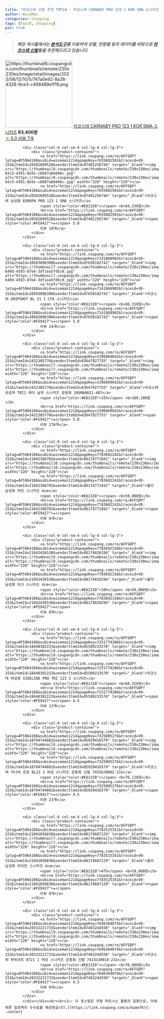 ```yaml
---
title: "라코스테 신발 추천 TOP10 - 라코스테 CARNABY PRO 123 1 KOR SMA 스니커즈"
author: WiseMan
categories: shopping
tags: [Top10, shopping]
pin: true
---
```


> ##### 해당 게시물에서는 [**분석도구**](https://itemscout.io/)를 이용하여 **성별**, **연령별** 등의 데이터를 바탕으로 [**라코스테 신발**](https://link.coupang.com/a/baae76)들을 추천해드리고 있습니다.
<div class="container"><div class="row">
            <div class="col-6 col-sm-4 col-lg-4 col-lg-3">
                <div class="product-container">
                    <a href="https://link.coupang.com/re/AFFSDP?lptag=AF5964186&subid=wiseman1214&pageKey=7395642251&traceid=V0-153&itemId=19130418646&vendorItemId=86250064476" target="_blank"><img src="https://thumbnail6.coupangcdn.com/thumbnails/remote/230x230ex/image/retail/images/2023/06/12/10/5/747a0e92-8a28-4328-9ce3-c468489e1f19.png" alt="https://thumbnail6.coupangcdn.com/thumbnails/remote/230x230ex/image/retail/images/2023/06/12/10/5/747a0e92-8a28-4328-9ce3-c468489e1f19.png" width="220" height="220"></a>
                    <a href="https://link.coupang.com/re/AFFSDP?lptag=AF5964186&subid=wiseman1214&pageKey=7395642251&traceid=V0-153&itemId=19130418646&vendorItemId=86250064476" target="_blank">라코스테 CARNABY PRO 123 1 KOR SMA 스니커즈</a>
                    <span style="color:#E61328"></span> <b>83,400원</b>
                    <br><a href="https://link.coupang.com/re/AFFSDP?lptag=AF5964186&subid=wiseman1214&pageKey=7395642251&traceid=V0-153&itemId=19130418646&vendorItemId=86250064476" target="_blank"><span style="color:#FE9427">★</span> 5.0
                    리뷰 7개</a>
                </div>
            </div>
            
            <div class="col-6 col-sm-4 col-lg-4 col-lg-3">
                <div class="product-container">
                    <a href="https://link.coupang.com/re/AFFSDP?lptag=AF5964186&subid=wiseman1214&pageKey=7655882581&traceid=V0-153&itemId=20382689528&vendorItemId=87401256744" target="_blank"><img src="https://thumbnail8.coupangcdn.com/thumbnails/remote/230x230ex/image/retail/images/2023/10/10/10/9/057665e2-b5c5-4391-8e5e-c6687a6b046c.jpg" alt="https://thumbnail8.coupangcdn.com/thumbnails/remote/230x230ex/image/retail/images/2023/10/10/10/9/057665e2-b5c5-4391-8e5e-c6687a6b046c.jpg" width="220" height="220"></a>
                    <a href="https://link.coupang.com/re/AFFSDP?lptag=AF5964186&subid=wiseman1214&pageKey=7655882581&traceid=V0-153&itemId=20382689528&vendorItemId=87401256744" target="_blank">라코스테 남성용 EUROPA PRO 123 1 SMA 스니커즈</a>
                    <span style="color:#E61328"></span> <b>84,530원</b>
                    <br><a href="https://link.coupang.com/re/AFFSDP?lptag=AF5964186&subid=wiseman1214&pageKey=7655882581&traceid=V0-153&itemId=20382689528&vendorItemId=87401256744" target="_blank"><span style="color:#FE9427">★</span> 5.0
                    리뷰 10개</a>
                </div>
            </div>
            
            <div class="col-6 col-sm-4 col-lg-4 col-lg-3">
                <div class="product-container">
                    <a href="https://link.coupang.com/re/AFFSDP?lptag=AF5964186&subid=wiseman1214&pageKey=7141868902&traceid=V0-153&itemId=20583096300&vendorItemId=87658182742" target="_blank"><img src="https://thumbnail7.coupangcdn.com/thumbnails/remote/230x230ex/image/retail/images/2023/11/03/12/3/134d9859-649d-4593-87e4-3df1ea5fd5c0.jpg" alt="https://thumbnail7.coupangcdn.com/thumbnails/remote/230x230ex/image/retail/images/2023/11/03/12/3/134d9859-649d-4593-87e4-3df1ea5fd5c0.jpg" width="220" height="220"></a>
                    <a href="https://link.coupang.com/re/AFFSDP?lptag=AF5964186&subid=wiseman1214&pageKey=7141868902&traceid=V0-153&itemId=20583096300&vendorItemId=87658182742" target="_blank">라코스테 GRIPSHOT BL 21 1 CFA 스니커즈</a>
                    <span style="color:#E61328"></span> <b>86,310원</b>
                    <br><a href="https://link.coupang.com/re/AFFSDP?lptag=AF5964186&subid=wiseman1214&pageKey=7141868902&traceid=V0-153&itemId=20583096300&vendorItemId=87658182742" target="_blank"><span style="color:#FE9427">★</span> 5.0
                    리뷰 24개</a>
                </div>
            </div>
            
            <div class="col-6 col-sm-4 col-lg-4 col-lg-3">
                <div class="product-container">
                    <a href="https://link.coupang.com/re/AFFSDP?lptag=AF5964186&subid=wiseman1214&pageKey=1396869642&traceid=V0-153&itemId=2432305776&vendorItemId=83647927755" target="_blank"><img src="https://thumbnail7.coupangcdn.com/thumbnails/remote/230x230ex/image/vendor_inventory/2116/68dafe36fff7deee80c54bb0d1d952a6bb3b334d7fca74205216c1e72c48.jpg" alt="https://thumbnail7.coupangcdn.com/thumbnails/remote/230x230ex/image/vendor_inventory/2116/68dafe36fff7deee80c54bb0d1d952a6bb3b334d7fca74205216c1e72c48.jpg" width="220" height="220"></a>
                    <a href="https://link.coupang.com/re/AFFSDP?lptag=AF5964186&subid=wiseman1214&pageKey=1396869642&traceid=V0-153&itemId=2432305776&vendorItemId=83647927755" target="_blank">라코스테 유로파 TRI1 레더 남자 스니커즈 운동화 39SMA0031-407</a>
                    <span style="color:#E61328">15%</span> <b>100,100원</b>
                    <br><a href="https://link.coupang.com/re/AFFSDP?lptag=AF5964186&subid=wiseman1214&pageKey=1396869642&traceid=V0-153&itemId=2432305776&vendorItemId=83647927755" target="_blank"><span style="color:#FE9427">★</span> 5.0
                    리뷰 276개</a>
                </div>
            </div>
            
            <div class="col-6 col-sm-4 col-lg-4 col-lg-3">
                <div class="product-container">
                    <a href="https://link.coupang.com/re/AFFSDP?lptag=AF5964186&subid=wiseman1214&pageKey=7783682242&traceid=V0-153&itemId=21042388783&vendorItemId=88174771842" target="_blank"><img src="https://thumbnail10.coupangcdn.com/thumbnails/remote/230x230ex/image/vendor_inventory/9f07/7627f3697c9dcffafa613bf8ab141f175194b390d4a34c816aac7a5fde06.jpg" alt="https://thumbnail10.coupangcdn.com/thumbnails/remote/230x230ex/image/vendor_inventory/9f07/7627f3697c9dcffafa613bf8ab141f175194b390d4a34c816aac7a5fde06.jpg" width="220" height="220"></a>
                    <a href="https://link.coupang.com/re/AFFSDP?lptag=AF5964186&subid=wiseman1214&pageKey=7783682242&traceid=V0-153&itemId=21042388783&vendorItemId=88174771842" target="_blank">올리 남성화 마틴 스니커즈 4cm</a>
                    <span style="color:#E61328"></span> <b>59,000원</b>
                    <br><a href="https://link.coupang.com/re/AFFSDP?lptag=AF5964186&subid=wiseman1214&pageKey=7783682242&traceid=V0-153&itemId=21042388783&vendorItemId=88174771842" target="_blank"><span style="color:#FE9427">★</span> 
                    리뷰 0개</a>
                </div>
            </div>
            
            <div class="col-6 col-sm-4 col-lg-4 col-lg-3">
                <div class="product-container">
                    <a href="https://link.coupang.com/re/AFFSDP?lptag=AF5964186&subid=wiseman1214&pageKey=7783692158&traceid=V0-153&itemId=21042436530&vendorItemId=88174820294" target="_blank"><img src="https://thumbnail8.coupangcdn.com/thumbnails/remote/230x230ex/image/vendor_inventory/91f8/7ef0abd58891cdd818e45391a73db1469e1f10c028b50e16b4635f202d3e.jpg" alt="https://thumbnail8.coupangcdn.com/thumbnails/remote/230x230ex/image/vendor_inventory/91f8/7ef0abd58891cdd818e45391a73db1469e1f10c028b50e16b4635f202d3e.jpg" width="220" height="220"></a>
                    <a href="https://link.coupang.com/re/AFFSDP?lptag=AF5964186&subid=wiseman1214&pageKey=7783692158&traceid=V0-153&itemId=21042436530&vendorItemId=88174820294" target="_blank">올리 남성화 마크 스니커즈 4cm</a>
                    <span style="color:#E61328">10%</span> <b>59,000원</b>
                    <br><a href="https://link.coupang.com/re/AFFSDP?lptag=AF5964186&subid=wiseman1214&pageKey=7783692158&traceid=V0-153&itemId=21042436530&vendorItemId=88174820294" target="_blank"><span style="color:#FE9427">★</span> 
                    리뷰 0개</a>
                </div>
            </div>
            
            <div class="col-6 col-sm-4 col-lg-4 col-lg-3">
                <div class="product-container">
                    <a href="https://link.coupang.com/re/AFFSDP?lptag=AF5964186&subid=wiseman1214&pageKey=7251774206&traceid=V0-153&itemId=18448382223&vendorItemId=85589233570" target="_blank"><img src="https://thumbnail8.coupangcdn.com/thumbnails/remote/230x230ex/image/rs_quotation_api/jovh4rcb/7eea940dcce4471ebe0be16266e8a4b8.jpg" alt="https://thumbnail8.coupangcdn.com/thumbnails/remote/230x230ex/image/rs_quotation_api/jovh4rcb/7eea940dcce4471ebe0be16266e8a4b8.jpg" width="220" height="220"></a>
                    <a href="https://link.coupang.com/re/AFFSDP?lptag=AF5964186&subid=wiseman1214&pageKey=7251774206&traceid=V0-153&itemId=18448382223&vendorItemId=85589233570" target="_blank">라코스테 여성용 SIDELINE PRO TRI 123 2 스니커즈</a>
                    <span style="color:#E61328"></span> <b>68,310원</b>
                    <br><a href="https://link.coupang.com/re/AFFSDP?lptag=AF5964186&subid=wiseman1214&pageKey=7251774206&traceid=V0-153&itemId=18448382223&vendorItemId=85589233570" target="_blank"><span style="color:#FE9427">★</span> 4.5
                    리뷰 13개</a>
                </div>
            </div>
            
            <div class="col-6 col-sm-4 col-lg-4 col-lg-3">
                <div class="product-container">
                    <a href="https://link.coupang.com/re/AFFSDP?lptag=AF5964186&subid=wiseman1214&pageKey=7325005276&traceid=V0-153&itemId=18794744882&vendorItemId=85929416579" target="_blank"><img src="https://thumbnail6.coupangcdn.com/thumbnails/remote/230x230ex/image/vendor_inventory/2883/6f7d1b6e96459ad1280265d5323f0b49a2d2ad568efbae2c27931d5ae2e2.jpg" alt="https://thumbnail6.coupangcdn.com/thumbnails/remote/230x230ex/image/vendor_inventory/2883/6f7d1b6e96459ad1280265d5323f0b49a2d2ad568efbae2c27931d5ae2e2.jpg" width="220" height="220"></a>
                    <a href="https://link.coupang.com/re/AFFSDP?lptag=AF5964186&subid=wiseman1214&pageKey=7325005276&traceid=V0-153&itemId=18794744882&vendorItemId=85929416579" target="_blank">라코스테 카나비 프로 BL23 1 여성 스니커즈 운동화 신발 745SUJ0002-21G</a>
                    <span style="color:#E61328"></span> <b>76,120원</b>
                    <br><a href="https://link.coupang.com/re/AFFSDP?lptag=AF5964186&subid=wiseman1214&pageKey=7325005276&traceid=V0-153&itemId=18794744882&vendorItemId=85929416579" target="_blank"><span style="color:#FE9427">★</span> 4.5
                    리뷰 23개</a>
                </div>
            </div>
            
            <div class="col-6 col-sm-4 col-lg-4 col-lg-3">
                <div class="product-container">
                    <a href="https://link.coupang.com/re/AFFSDP?lptag=AF5964186&subid=wiseman1214&pageKey=7783525351&traceid=V0-153&itemId=21041658830&vendorItemId=88174687129" target="_blank"><img src="https://thumbnail7.coupangcdn.com/thumbnails/remote/230x230ex/image/vendor_inventory/4cec/c452094dae0e3c4c414c8cb93e9f6296b62e7f5e13695339a258672b1603.jpg" alt="https://thumbnail7.coupangcdn.com/thumbnails/remote/230x230ex/image/vendor_inventory/4cec/c452094dae0e3c4c414c8cb93e9f6296b62e7f5e13695339a258672b1603.jpg" width="220" height="220"></a>
                    <a href="https://link.coupang.com/re/AFFSDP?lptag=AF5964186&subid=wiseman1214&pageKey=7783525351&traceid=V0-153&itemId=21041658830&vendorItemId=88174687129" target="_blank">올리 남성화 라이언 스니커즈 4cm</a>
                    <span style="color:#E61328">47%</span> <b>59,000원</b>
                    <br><a href="https://link.coupang.com/re/AFFSDP?lptag=AF5964186&subid=wiseman1214&pageKey=7783525351&traceid=V0-153&itemId=21041658830&vendorItemId=88174687129" target="_blank"><span style="color:#FE9427">★</span> 
                    리뷰 0개</a>
                </div>
            </div>
            
            <div class="col-6 col-sm-4 col-lg-4 col-lg-3">
                <div class="product-container">
                    <a href="https://link.coupang.com/re/AFFSDP?lptag=AF5964186&subid=wiseman1214&pageKey=7646364074&traceid=V0-153&itemId=20332221733&vendorItemId=87463244550" target="_blank"><img src="https://thumbnail9.coupangcdn.com/thumbnails/remote/230x230ex/image/vendor_inventory/51f7/b7f25659fc4d05a5ef9904a172ab8455c6463da888f7b0b8cb70e29f4ac6.jpg" alt="https://thumbnail9.coupangcdn.com/thumbnails/remote/230x230ex/image/vendor_inventory/51f7/b7f25659fc4d05a5ef9904a172ab8455c6463da888f7b0b8cb70e29f4ac6.jpg" width="220" height="220"></a>
                    <a href="https://link.coupang.com/re/AFFSDP?lptag=AF5964186&subid=wiseman1214&pageKey=7646364074&traceid=V0-153&itemId=20332221733&vendorItemId=87463244550" target="_blank">라코스테 파워코트 0721 1 여성 스니커즈 운동화 신발 741SUJ0014-21G</a>
                    <span style="color:#E61328"></span> <b>76,800원</b>
                    <br><a href="https://link.coupang.com/re/AFFSDP?lptag=AF5964186&subid=wiseman1214&pageKey=7646364074&traceid=V0-153&itemId=20332221733&vendorItemId=87463244550" target="_blank"><span style="color:#FE9427">★</span> 4.5
                    리뷰 9개</a>
                </div>
            </div>
            </div></div><br><br>[👉 이 포스팅은 쿠팡 파트너스 활동의 일환으로, 이에 따른 일정액의 수수료를 제공받습니다.](https://link.coupang.com/a/baae76){: .center}